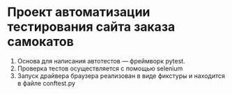 # Проект автоматизации тестирования сайта заказа самокатов
1. Основа для написания автотестов — фреймворк pytest.
2. Проверка тестов осуществляется с помощью selenium
3. Запуск драйвера браузера реализован в виде фикстуры и находится в файле conftest.py